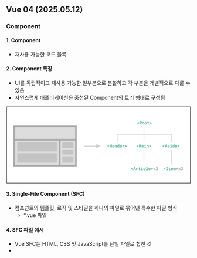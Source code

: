 ## Vue 04 (2025.05.12)

### Component

#### 1. Component

- 재사용 가능한 코드 블록

#### 2. Component 특징

- UI를 독립적이고 재사용 가능한 일부분으로 분할하고 각 부분을 개별적으로 다룰 수 있음
- 자연스럽게 애플리케이션은 중첩된 Component의 트리 형태로 구성됨

<img src="image/0512/0512_1.png" alt="image" align="center">

#### 3. Single-File Component (SFC)

- 컴포넌트의 템플릿, 로직 및 스타일을 하나의 파일로 묶어낸 특수한 파일 형식
    - *.vue 파일

#### 4. SFC 파일 예시

- Vue SFC는 HTML, CSS 및 JavaScript를 단일 파일로 합친 것
- <template>, <script> 및 <style> 블록은 하나의 파일에서 컴포넌트의 뷰, 로직 및 스타일을 독립적으로 배치

```html
<template>
    <div class="greeting">{{ msg }}</div>
</template>

<script setup>
    import { ref } from "vue"
    const msg = ref("Hello World!")
</script>

<style scoped>
    .greeting{
        color: red;
    }
</style>
```

#### 5. SFC 구성요소

- 각 *.vue 파일은 세 가지 유형의 최상위 언어 블록 <template>, <script>, <style>으로 구성됨
- 언어 블록의 작성 순서는 상관 없으나 일반적으로 template → script → style 순서로 작성

```html
<template>
    <div class="greeting">{{ msg }}</div>
</template>

<script setup>
    import { ref } from "vue"
    const msg = ref("Hello World!")
</script>

<style scoped>
    .greeting{
        color: red;
    }
</style>
```

#### 6. <template> 블록

- 각 *.vue 파일은 최상위 <template> 블록을 하나만 포함할 수 있음

```html
<template>
    <div class="greeting">{{ msg }}</div>
</template>

<script setup>
    import { ref } from "vue"
    const msg = ref("Hello World!")
</script>

<style scoped>
    .greeting{
        color: red;
    }
</style>
```

#### 7. <script setup> 블록

- 각 *.vue 파일은 <script setup> 블록을 하나만 포함할 수 있음
    - 일반 <script> 제외
- 컴포넌트의 setup() 함수로 사용되며 컴포넌트의 각 인스턴스에 대해 실행
- 변수 및 함수는 동일한 컴포넌트의 템플릿에서 자동으로 사용 가능

```html
<template>
    <div class="greeting">{{ msg }}</div>
</template>

<script setup>
    import { ref } from "vue"
    const msg = ref("Hello World!")
</script>

<style scoped>
    .greeting{
        color: red;
    }
</style>
```

#### 8. <style scoped> 블록

- *.vue 파일에는 여러 <style> 태그가 포함될 수 있음
- scoped가 지정되면 CSS는 현재 컴포넌트에만 적용됨

```html
<template>
    <div class="greeting">{{ msg }}</div>
</template>

<script setup>
    import { ref } from "vue"
    const msg = ref("Hello World!")
</script>

<style scoped>
    .greeting{
        color: red;
    }
</style>
```

#### 9. 컴포넌트 사용하기

- https://play.vuejs.org/에서 컴포넌트 코드 작성 및 미리보기
- Vue SFC는 일반적인 방법으로 실행할 수 없으며, 컴파일러를 통해 컴파일된 후 빌드되어야 함
- 실제 프로젝트에서는 Vite와 같은 공식 빌드(build) 도구를 사용

<img src="image/0512/0512_2.png" alt="image" align="center">

---

### SFC build tool

#### 1. Vite

- 프론트엔드 개발 도구
- 빠른 개발 환경을 위한 빌드 도구와 개발 서버를 제공
- https://vitejs.dev/

#### 2. Build

- 프로젝트의 소스 코드를 최적화하고 번들링하여 배포할 수 있는 형식으로 변환하는 과정
- 개발 중에 사용되는 여러 소스 파일 및 리소스(JavaScript, CSS, 이미지 등)를 최적화된 형태로 조합하여 최종 소프트웨어 제품을 생성하는 것
- Vite는 이러한 빌드 프로세스를 수행하는 데 사용되는 도구

#### 3. Vue Project

1. Vue Project(Application) 생성 (Vite 기반 빌드)
    1. 명령어
        1. `npm create vue@latest`
    2. 프로젝트 명 설정
        1. tab 클릭 시 기본 값 사용
        2. enter 클릭 시 결정 후 진행
        
        <img src="image/0512/0512_3.png" alt="image" align="center">
        

2. 프로젝트에 추가할 설정 선택
    1. space 클릭 시 중복 선택 가능
    2. enter 클릭 시 결정 후 진행
    
    <img src="image/0512/0512_4.png" alt="image" align="center">
    

3. 프로젝트 생성 완료

<img src="image/0512/0512_5.png" alt="image" align="center">

4. 프로젝트 폴더 이동
    1. 명령어
        1. `cd vue-project`

5. 패키지 설치
    1. 명령어
        1. `npm install`
        
        <img src="image/0512/0512_6.png" alt="image" align="center">
        

6. Vue 프로젝트 서버 실행
    1. 명령어
        1. npm run dev
        
        <img src="image/0512/0512_7.png" alt="image" align="center">
        

7. Vue 프로젝트 실행 결과

<img src="image/0512/0512_8.png" alt="image" align="center">

8. Vue 프로젝트 구성

<img src="image/0512/0512_9.png" alt="image" align="center">

---

### NPM

#### 1. Node Package Manager (NPM)

- Node.js의 기본 패키지 관리자

#### 2. Node.js

- Chrome의 V8 JavaScript 엔진을 기반으로 하는 Server-Side 실행 환경

#### 3. Node.js의 영향

- 기존에 브라우저 안에서만 동작할 수 있었던 JavaScript를 브라우저가 아닌 서버 측에서도 실행할 수 있게 함
    - 프론트엔드와 백엔드에서 동일한 언어로 개발할 수 있게됨
- NPM을 활용해 수많은 오픈 소스 패키지와 라이브러리를 제공하여 개발자들이 손쉽게 코드를 공유하고 재사용할 수 있게 함

---

### 모듈과 번들러

#### 1. Module

- 프로그램을 구성하는 독립적인 코드 블록
    - *.js 파일

#### 2. Module의 필요성

- 개발하는 애플리케이션의 크기가 커지고 복잡해지면서 파일 하나에 모든 기능을 담기가 어려워짐
- 따라서 자연스럽게 파일을 여러 개로 분리하여 관리를 하게 되었고, 이 때 분리된 각 파일이 바로 모듈(module)
- *.js 파일 하나가 하나의 모듈

#### 3. Module의 한계

- 하지만 애플리케이션이 점점 더 발전함에 따라 처리해야 하는 JavaScript 모듈의 개수도 극적으로 증가
- 이러한 상황에서 성능 병목 현상이 발생하고, 모듈 간의 의존성(연결성)이 깊어지면서 특정한 곳에서 발생한 문제가 어떤 모듈 간의 문제인지 파악하기 어려워짐
- 복잡하고 깊은 모듈 간 의존성 문제를 해결하기 위한 도구가 필요
    - Bundler

#### 4. node_modules의 의존성 깊이

<img src="image/0512/0512_10.png" alt="image" align="center">

#### 5. Bundler

- 여러 모듈과 파일을 하나(혹은 여러 개)의 번들로 묶어 최적화하여 애플리케이션에서 사용할 수 있게 만들어주는 도구

#### 6. Bundler의 역할

- Bunlder의 역할
    - 의존성 관리
    - 코드 최적화
    - 리소스 관리 등
- Bundler가 하는 작업을 Bundling이라 함
- [참고] Vite는 Rollup이라는 Bundler를 사용하며 개발자가 별도로 기타 환경설정에 신경 쓰지 않도록 모두 설정해두고 있음

---

### Vue Project 구조

#### 1. 기본 구조

1. public 디렉토리
    1. 주로 다음 정적 파일을 위치시킴
        1. 소스 코드에서 참조되지 않는
        2. 항상 같은 이름을 갖는
        3. import할 필요 없는
    2. 항상 root 절대 경로를 사용하여 참조
        1. public/icon.png는 소스 코드에서 /icon.png로 참조할 수 있음
        
        <img src="image/0512/0512_11.png" alt="image" align="center">
        
2. src 디렉토리
    1. 프로젝트의 주요 소스 코드를 포함하는 곳
    2. 실제로 우리가 작업하게 될 대부분의 소스 코드가 위치
    3. 컴포넌트, 스타일, 라우팅 등 프로젝트의 핵심 코드를 관리
    
    <img src="image/0512/0512_12.png" alt="image" align="center">
    
    1. src/assets
        1. 프로젝트 내에서 사용되는 정적 자원(이미지, 폰트, 스타일 시트 등)을 관리
        2. 컴포넌트 자체에서 참조하는 내부 파일을 저장하는데 사용
        3. 컴포넌트가 아닌 곳에서는 public 디렉토리에 위치한 파일을 사용
        
        <img src="image/0512/0512_13.png" alt="image" align="center">
        
    2. src/component
        1. 실제로 페이지에서 사용하게 될 개별 Vue 컴포넌트들이 위치
        
        <img src="image/0512/0512_14.png" alt="image" align="center">
        
    3. src/App.vue
        1. Vue 앱의 Root 컴포넌트
        2. 다른 하위 컴포넌트들을 포함
        3. 애플리케이션 전체의 레이아웃과 공통적인 요소를 정의
        
        <img src="image/0512/0512_15.png" alt="image" align="center">
        
        <img src="image/0512/0512_16.png" alt="image" align="center">
        
    4. src/main.js
        1. Vue 애플리케이션을 초기화하고, App.vue를 DOM에 마운트하는 시작점
        2. 필요한 라이브러리를 import하고 전역 설정을 수행
        
        <img src="image/0512/0512_17.png" alt="image" align="center">
        
    5. index.html
        1. Vue 앱의 기본 HTML 파일
        2. main.js에서 App.vue 컴포넌트를 렌더링해 이 index.html의 특정 위치에 마운트시킴
            1. Vue 앱이 SPA인 이유
        3. 필요한 스타일 시트, 스크립트 등의 외부 리소스를 로드할 수 있음
            1. 예시
                1. bootstrap CDN
                
                <img src="image/0512/0512_18.png" alt="image" align="center">
                

#### 3. 기타 설정 파일

1. jsconfig.json
    1. 컴파일 옵션, 모듈 시스템 등 설정
2. vite.config.js
    1. Vite 프로젝트 설정 파일
    2. 플러그인, 빌드 옵션, 개발 서버 설정 등
    
    <img src="image/0512/0512_19.png" alt="image" align="center">
    

---

### 패키지 관리

#### 1. package.json

- 프로젝트에 관한 기본 정보와 패키지 의존성을 정의하는 “설계도” 파일
    - 메타데이터 파일
    
    <img src="image/0512/0512_20.png" alt="image" align="center">
    

#### 2. package.json 역할

- 프로젝트가 어떤 패키지를 사용하고, 어떤 스크립트를 실행할 수 있는지 명시
- npm install 시 이를 참조하여 패키지를 설치
    - 어떤 패키지를 설치해야 하는지 결정하는 기준 제공

#### 3. package.json 특징

- 프로젝트 메타데이터
    - 프로젝트 이름, 버전, 스크립트 명령, 패키지 의존성 등의 정보가 명시됨
- 의존성(Dependencies) 목록
    - 어떤 패키지를 사용하는지, 어떤 버전 범위를 허용하는지를 기록
- “집을 짓기 전에 필요한 재료 목록과 건축 계획서”
    - 필요한 재료(피키지)와 대략적 규격(버전 범위)을 알려주는 문서

#### 4. package-lock.json

- package.json을 기반으로 실제 설치된 패키지들의 “정확한 버전 정보”를 기록하는 파일

<img src="image/0512/0512_21.png" alt="image" align="center">

#### 5. package-lock.json 역할

- 실제로 어느 버전의 패키지가 설치되었는지 확정하고 기록
- 다른 환경에서도 동일한 패키지 구성을 재현 가능하게 함

#### 6. package-lock.json 특징

1. 정확한 버전 고정
    1. 프로젝트를 설치할 때 실제로 어떤 버전의 패키지가 설치 되었는지를 기록
2. 빌드 안정성 보장
    1. 협업 또는 배포 환경에서 모든 개발자가 동일한 패키지 버전을 사용하도록 보장
3. 자동 관리
    1. npm install 결과가 반영되어 매번 자동 업데이트
4. “장바구니에 담긴 물건들의 정확한 브랜드와 생산일자가 적힌 구매 내역서”
    1. 실제 구매된 물건(패키지)의 구체적 스펙을 담은 문서

#### 7. package-lock.json 요약

- 팀원 간, 혹은 다른 환경(서버, 클라이언트 PC)에서 동일한 버전의 패키지를 재현 가능하게 함
    - “장바구니에 실제로 담긴 물건들의 브랜드, 생산일자까지 모두 기록한 상세 구매 내역서”

#### 8. node_modules

- package.json과 package-lock.json에 따라 실제로 설치된 모든 패키지가 저장되는 곳

<img src="image/0512/0512_22.png" alt="image" align="center">

#### 9. node_modules 역할

- 프로젝트 실행 시 필요한 모든 라이브러리와 코드 파일을 보관
- 애플리케이션 구동 시 참조되는 실제 데이터 저장소

#### 10. node_modules 특징

- npm install을 통해 설치된 모든 패키지(모듈)들이 실제로 저장
- 개발 시 직접 수정할 필요는 없으며, npm install 시 자동 관리됨
    - 직접 수정하지 않고, 필요 시 npm install로 언제든 재생성 가능
- 용량이 매우 클 수 있으며, 협업 시 일반적으로 Git으로 추적하지 않음
    - .gitignore에 포함
- “계획서와 내역서대로 확보한 실제 건축 자재들이 쌓여 있는 창고”
    - 설계와 구매 목록을 바탕으로 실제 물리적 자재(파일)들이 모여 있는 장소

#### 11. 정리

1. package.json
    1. 어떤 패키지가 필요하고, 어떤 버전 범위를 허용할지 정의하는 “설계도”
2. package-lock.json
    1. 실제로 설치한 패키지의 정확한 버전을 기록하는 “상세 내역서”
3. node_modules
    1. 이 설계도와 내역서에 따라 내려 받은 실제 패키지 “자재 창고”

---

### Vue Component 활용

#### 1. 컴포넌트 사용 2단계

1. 컴포넌트 파일 생성
2. 컴포넌트 등록
    1. import

#### 2. 사전 준비

1. 초기에 생성된 모든 컴포넌트 삭제
    1. App.vue 제외
2. App.vue 코드 초기화

```html
<template>
  <h1>App.vue</h1>
</template>

<script setup>
</script>
```

#### 3. 컴포넌트 파일 생성

- MyComponent.vue 생성

```html
<template>
    <div>
        <h2>MyComponent</h2>
    </div>
</template>

<script setup>
</script>
```

#### 4. 컴포넌트 등록

- App 컴포넌트에 MyComponent를 등록
    - App(부모) - MyComponent(자식) 관계 형성
    - “@” - “src/” 경로를 뜻하는 약어
    
    ```html
    <template>
      <h1>App.vue</h1>
      <MyComponent />
    </template>
    
    <script setup>
      // import MyComponent from "./components/MyComponent.vue";
      import MyComponent from "@/components/MyComponent.vue";
    </script>
    ```
    

#### 5. 결과 확인

- Vue dev tools를 사용해 컴포넌트 관계 형성 확인

<img src="image/0512/0512_23.png" alt="image" align="center">

---

### Virtual DOM

#### 1. Virtual DOM

- 가상의 DOM을 메모리에 저장하고, 실제 DOM과 동기화하는 프로그래밍 개념
- 실제 DOM과의 변경 사항 비교를 통해 변경된 부분만 실제 DOM에 적용하는 방식
- 웹 애플리케이션의 성능을 향상시키기 위한 Vue의 내부 렌더링 기술

<img src="image/0512/0512_24.png" alt="image" align="center">

#### 2. 내부 렌더링 과정

<img src="image/0512/0512_25.png" alt="image" align="center">

#### 3. Virtual DOM 패턴의 장점

1. 효율성
    1. 실제 DOM 조작을 최소화하고, 변경된 부분만 업데이트하여 성능을 향상
2. 반응성
    1. 데이터의 변경을 감지하고, Virtual DOM을 효율적으로 갱신하여 UI를 자동으로 업데이트
3. 추상화
    1. 개발자는 실제 DOM 조작을 Vue에게 맡기고 컴포넌트와 템플릿을 활용하는 추상화된 프로그래밍 방식으로 원하는 UI 구조를 구성하고, 관리할 수 있음

#### 4. Virtual DOM 주의사항

- 실제 DOM에 직접 접근하지 말 것
    - JavaScript에서 사용하는 DOM 접근 관련 메서드 사용 금지
    - querySelector, createElement, addEventListener 등
- Vue의 ref()와 Lifecycle Hooks 함수를 사용해 간접적으로 접근하여 조작할 것

#### 5. 직접 DOM 엘리먼트에 접근해야 하는 경우

- ref 속성을 사용하여 특정 DOM 엘리먼트에 직접적인 참조를 얻을 수 있음

```html
<template>
    <input type="input">
</template>

<script setup>
    import { ref, onMounted } from "vue"
    
    // 변수 명은 템플릿 ref 값과 일치해야 함
    const input = ref(null)
    onMounted(() => {
        // <input>
        console.log(input.value)
    })
</script>
```

---

### Composition API & Option API

#### 1. Vue를 작성하는 2가지 스타일

1. Composition API
    1. import해서 가져온 API 함수들을 사용하여 컴포넌트의 로직을 정의
    2. Vue3에서의 권장 방식
    
    ```html
    <template>
        <button @click="increment">{{ count }}</button>
    </template>
    
    <script setup>
        import { ref, onMounted } from "vue";
        const count = ref(0)
        function increment(){
            count.value++
        }
        onMounted(() => {
            console.log(`숫자 세기의 초기 값은 ${this.count}`);
        })
    </script>
    ```
    
2. Option API
    1. data, methods 및 mounted 같은 객체를 사용하여 컴포넌트의 로직을 정의
    2. Vue2에서의 작성 방식
        1. Vue3에서도 지원
        
        ```html
        <template>
            <button @click="increment">{{ count }}</button>
        </template>
        
        <script setup>
            export default{
                data(){
                    return{
                        count: 0
                    }
                },
                methods: {
                    increment(){
                        this.count++
                    }
                },
                mounted(){
                    console.log(`숫자 세기의 초기 값은 ${this.count}`)
                },
            }
        </script>
        ```
        

#### 2. API 별 권장 사항

1. Composition API + SFC
    1. 규모가 있는 앱의 전체를 구축하려는 경우
2. Option API
    1. 빌드 도구를 사용하지 않거나 복잡성이 낮은 프로젝트에서 사용하려는 경우

---

### 참고

#### 1. Single Root Element

- 모든 컴포넌트에서는 최상단 HTML 요소가 작성되는 것이 권장
    - 가독성, 스타일링, 명확한 컴포넌트 구조를 위해 각 컴포넌트에는 최상단 HTML 요소를 작성해야 함
        - Single Root Element
        
        ```html
        <template>
            <!-- 바람직하지 않은 예 -->
            <h2>Heading</h2>
            <p>Paragraph</p>
            <p>Paragraph</p>
        
            <!-- 바람직한 예 -->
            <div>
                <h2>Heading</h2>
                <p>Paragraph</p>
                <p>Paragraph</p>
            </div>
        </template>
        ```
        

#### 2. CSS scoped

- scoped 속성
    - <style scoped>를 사용하면 해당 컴포넌트 내부의 스타일이 현재 컴포넌트 내부 요소에게만 적용되도록 범위를 제한하는 기능
    - 즉, 스타일이 컴포넌트 바깥으로 유출되거나, 다른 컴포넌트에서 정의한 스타일이 현재 컴포넌트를 침범하지 않도록 막아줌
    
    ```html
    <style scoped></style>
    ```
    

- scoped를 사용하지 않을 경우
    - <style>에 scoped를 붙이지 않으면, 해당 스타일은 전역(모든 컴포넌트)에 영향을 미침
    - 예를 들어, 다른 컴포넌트에서도 div 태그를 사용했다면 그 스타일이 함께 적용됨
- 부모-자식 관계에서의 스타일 전파
    - 일반적으로 scoped 스타일은 부모 컴포넌트의 스타일이 자식 컴포넌트에 영향을 미치지 않음
    - 하지만 예외적으로 자식 컴포넌트의 “최상위 요소(root element)”에는 부모 컴포넌트의 scoped 스타일도 영향을 줄 수 있음
    - 이는 부모가 자식 컴포넌트를 레이아웃할 때(예: 자식 컴포넌트의 외곽 박스 크기나 마진 조정) 필요한 경우가 있기 때문
    - 즉, 자식 컴포넌트의 가장 바깥쪽을 감싸는 요소에 한해서는 부모의 scoped 스타일 적용이 의도적으로 허용되어 있음
    - 아래와 같이 App(부모) 컴포넌트에 적용한 스타일에 scoped가 작성되어 있지만, MyComponent(자식)의 최상위 요소(div)는 부모와 본인의 CSS 모두의 영향을 받기 때문에 부모 컴포넌트에 지정한 스타일이 적용됨
    - 이유
        - Vue는 부모 컴포넌트가 자식 컴포넌트의 최상위 요소 스타일을 제어할 수 있어야 레이아웃(배치) 목적을 쉽게 달성할 수 있다고 판단했기 때문
        - 이로 인해 자식 컴포넌트의 root element는 부모와 자식 모두의 scoped 스타일이 영향을 미칠 수 있음
        
        ```html
        <!-- App.vue -->
        <template>
          <h1>App.vue</h1>
          <MyComponent />
        </template>
        
        <script setup>
          // import MyComponent from "./components/MyComponent.vue";
          import MyComponent from "@/components/MyComponent.vue";
        </script>
        
        <style scoped>
          div{
            color: red;
          }
        </style>
        ```
        
        ```html
        <!-- MyComponent.vue -->
        <template>
            <div>
                <h2>MyComponent</h2>
            </div>
        </template>
        ```
        
        <img src="image/0512/0512_26.png" alt="image" align="center">
        

- scoped 속성 사용을 권장
    - 최상위 App 컴포넌트에서 레이아웃 스타일을 전역적으로 구성할 수 있지만, 다른 모든 컴포넌트는 범위가 지정된 스타일을 사용하는 것을 권장

#### 3. Scaffolding (스캐폴딩)

- 새로운 프로젝트나 모듈을 시작하기 위해 초기 구조와 기본 코드를 자동으로 생성하는 과정
- 개발자들이 프로젝트를 시작하는 데 도움을 주는 틀이나 기반을 제공하는 작업
- 초기 설정, 폴더 구조, 파일 템플릿, 기본 코드 등을 자동으로 생성하여 개발자가 시작할 때 시간과 노력을 절약하고 일관된 구조를 유지할 수 있도록 도와줌

#### 4. “관심사항의 분리가 파일 유형의 분리와 동일한 것이 아니다”

- “HTML/CSS/JS를 한 파일에 혼합하는 게 괜찮을까?”
    - 프론트엔드 앱의 사용 목적이 점점 더 복잡해짐에 따라 단순 파일 유형으로만 분리하게 될 경우 프로젝트의 목표를 달성하는데 도움이 되지 않게 됨
    
    <img src="image/0512/0512_27.png" alt="image" align="center">
    

#### 5. 패키지 관리 주의사항

1. npm install을 입력하는 위치
    1. 항상 프로젝트 루트 디렉토리(프로젝트를 생성한 폴더)에서 실행
2. node_modules 폴더 관리 주의
    1. 필요할 때마다 npm install을 통해 재생성할 수 있으므로, 직접 수정하거나 Git으로 관리할 필요 없음
3. package.json과 package-lock.json 직접 편집 자제
    1. npm install 패키지 명 명령을 통해 자동 업데이트하는 것이 안전
4. 문제가 발생했을 때 재설치 고려
    1. 패키지 버전 충돌이나 이상 동작이 의심될 때는 node_modules 폴더를 삭제한 뒤 다시 npm install을 실행